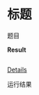 # 标题

题目

**Result**

```python

```



[Details ](https://leetcode.com/submissions/detail/)

运行结果

